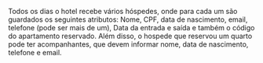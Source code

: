 Todos os dias o hotel recebe vários hóspedes, onde para cada um são guardados os seguintes atributos: Nome, CPF, data de nascimento, 
email, telefone (pode ser mais de um), Data da entrada e saída e também o código do apartamento reservado. Além disso, o hospede que 
reservou um quarto pode ter acompanhantes, que devem informar nome, data de nascimento, telefone e email.
